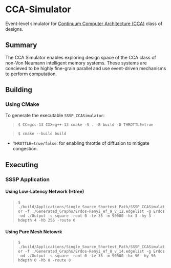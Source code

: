 # CCA-Simulator
Event-level simulator for [Continuum Computer Architecture (CCA)](https://superfri.org/index.php/superfri/article/view/188) class of designs.

## Summary
The CCA Simulator enables exploring design space of the CCA class of non-Von Neumann intelligent memory systems. These systems are concieved to be highly fine-grain parallel and use event-driven mechanisms to perform computation.

## Building
### Using CMake
To generate the executable `SSSP_CCASimulator`:

> `$ CC=gcc-13 CXX=g++-13 cmake -S . -B build -D THROTTLE=true`

> `$ cmake --build build`

- `THROTTLE=true/false`: for enabling throttle of diffusion to mitigate congestion.

## Executing
### SSSP Application

#### Using Low-Latency Network (Htree)
> `$ ./build/Applications/Single_Source_Shortest_Path/SSSP_CCASimulator -f ./Generated_Graphs/Erdos-Renyi_ef_9_v_12.edgelist -g Erdos -od ./Output -s square -root 0 -tv 35 -m 90000 -hx 3 -hy 3 -hdepth 4 -hb 256 -route 0`

#### Using Pure Mesh Netowrk
> `$ ./build/Applications/Single_Source_Shortest_Path/SSSP_CCASimulator -f ./Generated_Graphs/Erdos-Renyi_ef_8_v_14.edgelist -g Erdos -od ./Output -s square -root 0 -tv 35 -m 90000 -hx 96 -hy 96 -hdepth 0 -hb 0 -route 0`
